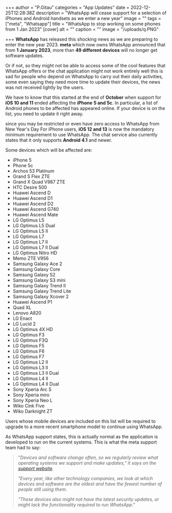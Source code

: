 +++
author = "P.Gitau"
categories = "App Updates"
date = 2022-12-25T12:28:38Z
description = "WhatsApp will cease support for a selection of iPhones and Android handsets as we enter a new year"
image = ""
tags = ["meta", "Whatsapp"]
title = "WhatsApp to stop working on some phones from 1 Jan 2023"
[cover]
alt = ""
caption = ""
image = "/uploads/q.PNG"

+++
**WhatsApp** has released this shocking news as we are preparing to enter the new year 2023. **meta** which now owns WhatsApp announced that from **1 January 2023**, more than **49 different devices** will no longer get software updates.

Or if not, so they might not be able to access some of the cool features that WhatsApp offers or the chat application might not work entirely well this is sad for people who depend on WhatsApp to carry out their daily activities, some even saying they need more time to update their devices, the news was not received lightly by the users.

We have to know that this started at the end of **October** when support for **iOS 10 and 11** ended affecting the **iPhone** **5 and 5c**. In particular, a list of Android phones to be affected has appeared online. If your device is on the list, you need to update it right away.

since you may be restricted or even have zero access to WhatsApp from New Year's Day For iPhone users, **iOS 12 and 13** is now the mandatory minimum requirement to use WhatsApp. The chat service also currently states that it only supports **Android 4.1** and newer.

Some devices which will be affected are:

* iPhone 5
* Phone 5c
* Archos 53 Platinum
* Grand S Flex ZTE
* Grand X Quad V987 ZTE
* HTC Desire 500
* Huawei Ascend D
* Huawei Ascend D1
* Huawei Ascend D2
* Huawei Ascend G740
* Huawei Ascend Mate
* LG Optimus L5
* LG Optimus L5 Dual
* LG Optimus L5 II
* LG Optimus L7
* LG Optimus L7 II
* LG Optimus L7 II Dual
* LG Optimus Nitro HD
* Memo ZTE V956
* Samsung Galaxy Ace 2
* Samsung Galaxy Core
* Samsung Galaxy S2
* Samsung Galaxy S3 mini
* Samsung Galaxy Trend II
* Samsung Galaxy Trend Lite
* Samsung Galaxy Xcover 2
* Huawei Ascend P1
* Quad XL
* Lenovo A820
* LG Enact
* LG Lucid 2
* LG Optimus 4X HD
* LG Optimus F3
* LG Optimus F3Q
* LG Optimus F5
* LG Optimus F6
* LG Optimus F7
* LG Optimus L2 II
* LG Optimus L3 II
* LG Optimus L3 II Dual
* LG Optimus L4 II
* LG Optimus L4 II Dual
* Sony Xperia Arc S
* Sony Xperia miro
* Sony Xperia Neo L
* Wiko Cink Five
* Wiko Darknight ZT

Users whose mobile devices are included on this list will be required to upgrade to a more recent smartphone model to continue using WhatsApp.

As WhatsApp support states, this is actually normal as the application is developed to run on the current systems. This is what the meta support team had to say:

> "_Devices and software change often, so we regularly review what operating systems we support and make updates," it says on the_ [_support website_](https://faq.whatsapp.com/1150261202542208/?helpref=hc_fnav)_._
>
> _"Every year, like other technology companies, we look at which devices and software are the oldest and have the fewest number of people still using them._
>
> _"These devices also might not have the latest security updates, or might lack the functionality required to run WhatsApp_."